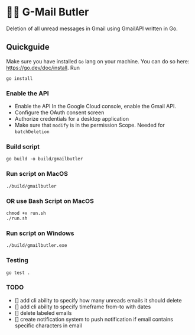 # 👨‍💼 G-Mail Butler

Deletion of all unread messages in Gmail using GmailAPI written in Go.

## Quickguide

Make sure you have installed `Go` lang on your machine. You can do so here: https://go.dev/doc/install.
Run

```shell
go install
```

### Enable the API

- Enable the API In the Google Cloud console, enable the Gmail API.
- Configure the OAuth consent screen
- Authorize credentials for a desktop application
- Make sure that `modify` is in the permission Scope. Needed for `batchDeletion`

### Build script

```shell
go build -o build/gmailbutler
```

### Run script on MacOS

```shell
./build/gmailbutler
```

### OR use Bash Script on MacOS

```shell
chmod +x run.sh
./run.sh
```

### Run script on Windows

```shell
./build/gmailbutler.exe
```

### Testing

```shell
go test .
```

### TODO

- [] add cli ability to specify how many unreads emails it should delete
- [] add cli ability to specify timeframe from-to with dates
- [] delete labeled emails
- [] create notification system to push notification if email contains specific characters in email
